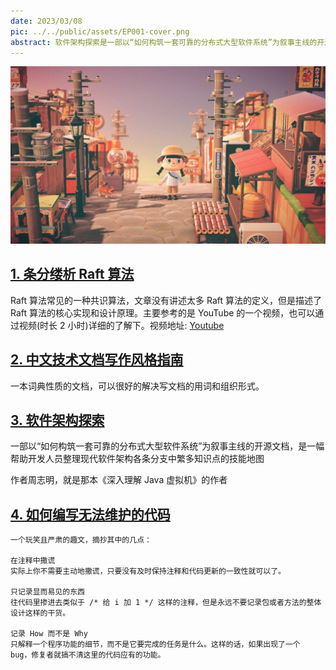 ```yaml
---
date: 2023/03/08
pic: ../../public/assets/EP001-cover.png
abstract: 软件架构探索是一部以“如何构筑一套可靠的分布式大型软件系统”为叙事主线的开源文档，是一幅帮助开发人员整理现代软件架构各条分支中繁多知识点的技能地图
---
```


<img src=../../public/assets/EP001-cover.png width=800 />

## [1. 条分缕析 Raft 算法](https://weibo.com/ttarticle/p/show?id=2309404606662429507649)
Raft 算法常见的一种共识算法，文章没有讲述太多 Raft 算法的定义，但是描述了 Raft 算法的核心实现和设计原理。主要参考的是 YouTube 的一个视频，也可以通过视频(时长 2 小时)详细的了解下。视频地址: [Youtube](https://www.youtube.com/watch?v=JEpsBg0AO6o&list=PL6vmIsTqsHFSMMjU2XkNR6A442c0QMW0g)

## [2. 中文技术文档写作风格指南](https://zh-style-guide.readthedocs.io/zh_CN/latest/index.html)
一本词典性质的文档，可以很好的解决写文档的用词和组织形式。

## [3. 软件架构探索](https://icyfenix.cn/)
一部以“如何构筑一套可靠的分布式大型软件系统”为叙事主线的开源文档，是一幅帮助开发人员整理现代软件架构各条分支中繁多知识点的技能地图

作者周志明，就是那本《深入理解 Java 虚拟机》的作者

## [4. 如何编写无法维护的代码](https://coderlmn.github.io/frontEndCourse/unmaintainable.html)
    一个玩笑且严肃的趣文，摘抄其中的几点：

    在注释中撒谎
    实际上你不需要主动地撒谎，只要没有及时保持注释和代码更新的一致性就可以了。

    只记录显而易见的东西
    往代码里掺进去类似于 /* 给 i 加 1 */ 这样的注释，但是永远不要记录包或者方法的整体设计这样的干货。

    记录 How 而不是 Why
    只解释一个程序功能的细节，而不是它要完成的任务是什么。这样的话，如果出现了一个 bug，修复者就搞不清这里的代码应有的功能。
